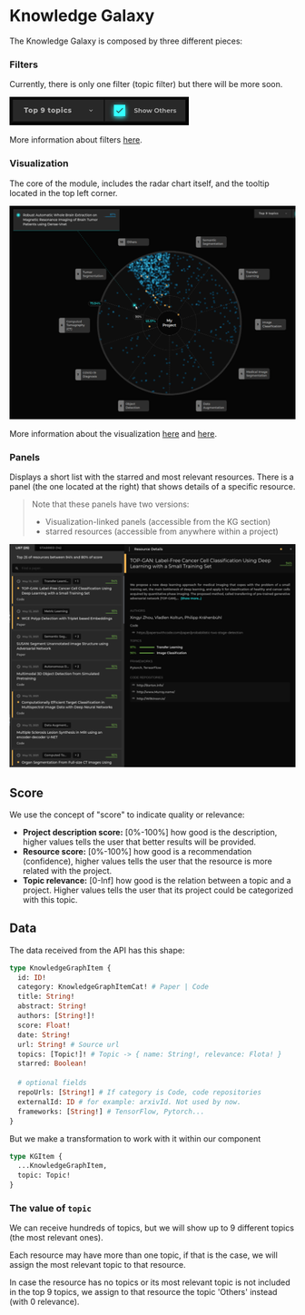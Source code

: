 # Knowledge Galaxy

The Knowledge Galaxy is composed by three different pieces:

### Filters

Currently, there is only one filter (topic filter) but there will be more soon.

![Knowledge Galaxy filters](../img/kg_filters.png "Knowledge Galaxy filters")

More information about filters [here](./filters.md).


### Visualization

The core of the module, includes the radar chart itself, and the tooltip located in the top left corner.

![Knowledge Galaxy visualization](../img/kg_viz.png "Knowledge Galaxy Visualization")

More information about the visualization [here](./Visualization.md) and [here](./KGViz.md).

### Panels

Displays a short list with the starred and most relevant resources. There is a panel (the one located at the right) that shows details of a specific resource.

> Note that these panels have two versions: 
>  - Visualization-linked panels (accessible from the KG section)
>  - starred resources (accessible from anywhere within a project)

![Knowledge Galaxy panels](../img/kg_panels.png "Knowledge Galaxy Panels")

## Score

We use the concept of "score" to indicate quality or relevance:

- **Project description score:** [0%-100%] how good is the description, higher values tells
  the user that better results will be provided.
- **Resource score:** [0%-100%] how good is a recommendation (confidence), higher values tells 
  the user that the resource is more related with the project.
- **Topic relevance:** [0-Inf] how good is the relation between a topic and a project. Higher 
  values tells the user that its project could be categorized with this topic.

## Data

The data received from the API has this shape:

```graphql
type KnowledgeGraphItem {
  id: ID!
  category: KnowledgeGraphItemCat! # Paper | Code
  title: String!
  abstract: String!
  authors: [String!]!
  score: Float!
  date: String!
  url: String! # Source url
  topics: [Topic!]! # Topic -> { name: String!, relevance: Flota! }
  starred: Boolean!

  # optional fields
  repoUrls: [String!] # If category is Code, code repositories
  externalId: ID # for example: arxivId. Not used by now.
  frameworks: [String!] # TensorFlow, Pytorch...
}
```

But we make a transformation to work with it within our component

```graphql
type KGItem {
  ...KnowledgeGraphItem,
  topic: Topic!
}
```

### The value of `topic`

We can receive hundreds of topics, but we will show up to 9 different 
topics (the most relevant ones).

Each resource may have more than one topic, if that is the case, we will 
assign the most relevant topic to that resource.

In case the resource has no topics or its most relevant topic is not included
in the top 9 topics, we assign to that resource the topic 'Others' instead 
(with 0 relevance).
